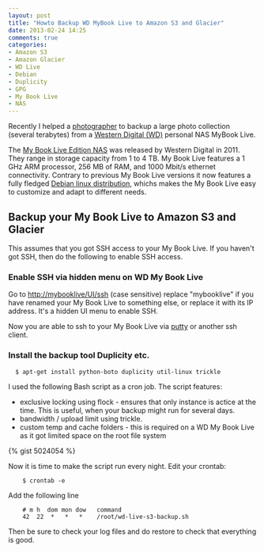 ```yaml
---
layout: post
title: "Howto Backup WD MyBook Live to Amazon S3 and Glacier"
date: 2013-02-24 14:25
comments: true
categories: 
- Amazon S3
- Amazon Glacier
- WD Live
- Debian
- Duplicity
- GPG
- My Book Live
- NAS
---
```


Recently I helped a [photographer](http://www.winniemethmann.com/) to backup a large photo collection (several
terabytes) from a [Western Digital (WD)](http://www.wdc.com/) personal NAS
MyBook Live.

The [My Book Live Edition
NAS](http://en.wikipedia.org/wiki/Western_Digital_My_Book) was released by
Western Digital in 2011. They range in storage capacity from 1 to 4 TB. My Book
Live features a 1 GHz ARM processor, 256 MB of RAM, and 1000 Mbit/s ethernet
connectivity. Contrary to previous My Book Live versions it now features a
fully fledged [Debian linux distribution](http://www.debian.org/), whichs makes
the My Book Live easy to customize and adapt to different needs.

## Backup your My Book Live to Amazon S3 and Glacier

This assumes that you got SSH access to your My Book Live. If you haven't got
SSH, then do the following to enable SSH access.

### Enable SSH via hidden menu on WD My Book Live

Go to [http://mybooklive/UI/ssh](http://mybooklive/UI/ssh) (case sensitive)
replace "mybooklive" if you have renamed your My Book Live to something else,
or replace it with its IP address. It's a hidden UI menu to enable SSH.

Now you are able to ssh to your My Book Live via
[putty](http://www.chiark.greenend.org.uk/~sgtatham/putty/) or another ssh
client.

### Install the backup tool Duplicity etc.

      $ apt-get install python-boto duplicity util-linux trickle

I used the following Bash script as a cron job. The script features:


* exclusive locking using flock - ensures that only instance is actice at the time. This is useful, when your backup might run for several days.
* bandwidth / upload limit using trickle.
* custom temp and cache folders - this is required on a WD My Book Live as it got limited space on the root file system


{% gist 5024054 %}

Now it is time to make the script run every night. Edit your crontab:

        $ crontab -e

Add the following line

        # m h  dom mon dow   command 
        42  22  *   *   *    /root/wd-live-s3-backup.sh

Then be sure to check your log files and do restore to check that everything is
good.
